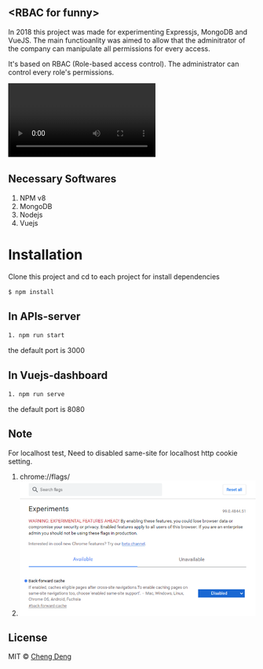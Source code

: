 ## &lt;RBAC for funny&gt;


In 2018 this project was made for experimenting Expressjs, MongoDB and VueJS. The main functioanlity was aimed to allow that the adminitrator of the company can manipulate all permissions for every access. 

It's based on RBAC (Role-based access control).
The administrator can control every role's permissions.

![Demo Video](https://https://github.com/cedececa/2018-my-rbac-for-fun/blob/master/record.mp4)

## Necessary Softwares
1. NPM v8
2. MongoDB
3. Nodejs
4. Vuejs

# Installation
Clone this project and cd to each project for install dependencies 
```bash
$ npm install 
```

## In APIs-server
```bash
1. npm run start 
```
the default port is 3000

## In Vuejs-dashboard
```bash
1. npm run serve 
```
the default port is 8080

## Note
For localhost test, Need to disabled same-site for localhost http cookie setting.
1. chrome://flags/
2. ![disabled picture](https://github.com/cedececa/2018-my-rbac-for-fun/blob/master/chrome-same-site-disabled.jpg)

## License

MIT © [Cheng Deng](mailto:ppnncc@live.com)
